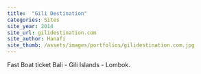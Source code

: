 ```yaml
---
title:  "Gili Destination"
categories: Sites
site_year: 2014
site_url: gilidestination.com
site_author: Hanafi
site_thumb: /assets/images/portfolios/gilidestination.com.jpg
---
```


Fast Boat ticket Bali - Gili Islands - Lombok.